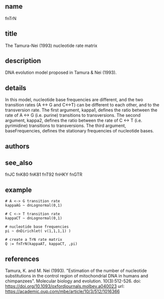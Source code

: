 ## name
fnTrN
## title
The Tamura-Nei (1993) nucleotide rate matrix
## description
DNA evolution model proposed in Tamura & Nei (1993).
## details
In this model, nucleotide base frequencies are different, and the two transition rates (A <-> G and C<->T) can be different to each other, and to the transversion rate. The first argument, kappa1, defines the ratio between the rate of A <-> G (i.e. purine) transitions to transversions. The second argument, kappa2, defines the ratio between the rate of C <-> T (i.e. pyrimidine) transitions to transversions. The third argument, baseFrequencies, defines the stationary frequencies of nucleotide bases. 
## authors
## see_also
fnJC
fnK80
fnK81
fnT92
fnHKY
fnGTR
## example
	# A <-> G transition rate
	kappaAG ~ dnLognormal(0,1)

	# C <-> T transition rate
	kappaCT ~ dnLognormal(0,1)

	# nucleotide base frequencies
	pi ~ dnDirichlet( v(1,1,1,1) )

	# create a TrN rate matrix
	Q := fnTrN(kappaAT, kappaCT, ,pi)
## references
Tamura, K. and M. Nei (1993). "Estimation of the number of nucleotide substitutions in the control region of mitochondrial DNA in humans and chimpanzees". Molecular biology and evolution. 10(3):512-526.
  doi: https://doi.org/10.1093/oxfordjournals.molbev.a040023
  url: https://academic.oup.com/mbe/article/10/3/512/1016366
